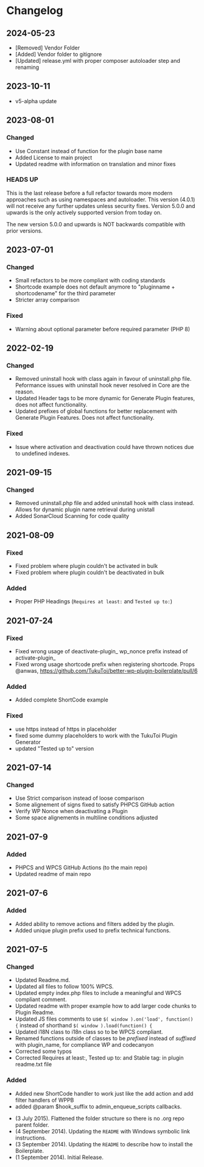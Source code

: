 # Changelog

## 2024-05-23
- [Removed] Vendor Folder
- [Added] Vendor folder to gitignore
- [Updated] release.yml with proper composer autoloader step and renaming

## 2023-10-11
- v5-alpha update

## 2023-08-01
### Changed 
- Use Constant instead of function for the plugin base name
- Added License to main project
- Updated readme with information on translation and minor fixes
### HEADS UP
This is the last release before a full refactor towards more modern approaches such as using namespaces and autoloader. This version (4.0.1) will not receive any further updates unless security fixes. Version 5.0.0 and upwards is the only actively supported version from today on.

The new version 5.0.0 and upwards is NOT backwards compatible with prior versions.

## 2023-07-01
### Changed
- Small refactors to be more compliant with coding standards
- Shortcode example does not default anymore to "pluginname + shortcodename" for the third parameter
- Stricter array comparison
### Fixed
- Warning about optional parameter before required parameter (PHP 8)

## 2022-02-19
### Changed
- Removed uninstall hook with class again in favour of uninstall.php file. Peformance issues with uninstall hook never resolved in Core are the reason.
- Updated Header tags to be more dynamic for Generate Plugin features, does not affect functionality.
- Updated prefixes of global functions for better replacement with Generate Plugin Features. Does not affect functionality.
### Fixed
- Issue where activation and deactivation could have thrown notices due to undefined indexes.

## 2021-09-15
### Changed
- Removed uninstall.php file and added uninstall hook with class instead. Allows for dynamic plugin name retrieval during unistall
- Added SonarCloud Scanning for code quality

## 2021-08-09
### Fixed
- Fixed problem where plugin couldn't be activated in bulk
- Fixed problem where plugin couldn't be deactivated in bulk
### Added
- Proper PHP Headings (`Requires at least:` and `Tested up to:`)

## 2021-07-24
### Fixed
- Fixed wrong usage of deactivate-plugin_ wp_nonce prefix instead of activate-plugin_
- Fixed wrong usage shortcode prefix when registering shortcode. Props @anwas, https://github.com/TukuToi/better-wp-plugin-boilerplate/pull/6
### Added 
- Added complete ShortCode example
### Fixed 
- use https instead of https in placeholder
- fixed some dummy placeholders to work with the TukuToi Plugin Generator
- updated "Tested up to" version


## 2021-07-14
### Changed
- Use Strict comparison instead of loose comparison
- Some alignement of signs fixed to satisfy PHPCS GitHub action
- Verify WP Nonce when deactivating a Plugin
- Some space alignements in multiline conditions adjusted

## 2021-07-9
### Added
- PHPCS and WPCS GitHub Actions (to the main repo)
- Updated readme of main repo

## 2021-07-6
### Added
- Added ability to remove actions and filters added by the plugin.
- Added unique plugin prefix used to prefix technical functions.

## 2021-07-5
### Changed
- Updated Readme.md.
- Updated all files to follow 100% WPCS.
- Updated empty index.php files to include a meaningful and WPCS compliant comment.
- Updated readme with proper example how to add larger code chunks to Plugin Readme.
- Updated JS files comments to use `$( window ).on('load', function() {` instead of shorthand `$( window ).load(function() {`
- Updated i18N class to i18n class so to be WPCS compliant.
- Renamed functions outside of classes to be *prefixed* instead of *suffixed* with plugin_name, for compliance WP and codecanyon
- Corrected some typos
- Corrected Requires at least:, Tested up to: and Stable tag: in plugin readme.txt file
### Added
- Added new ShortCode handler to work just like the add action and add filter handlers of WPPB
- added @param $hook_suffix to admin_enqueue_scripts callbacks.


* (3 July 2015). Flattened the folder structure so there is no .org repo parent folder.
* (4 September 2014). Updating the `README` with Windows symbolic link instructions.
* (3 September 2014). Updating the `README` to describe how to install the Boilerplate.
* (1 September 2014). Initial Release.
